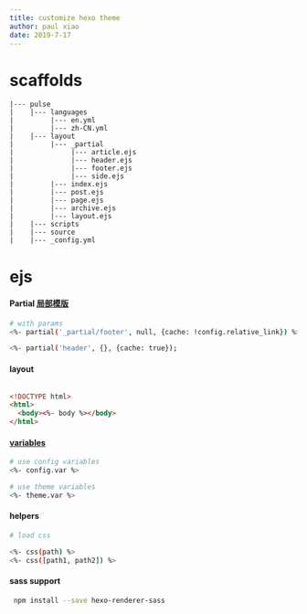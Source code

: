 ```yaml
---
title: customize hexo theme
author: paul xiao
date: 2019-7-17
---
```


# scaffolds
```
|--- pulse
|    |--- languages
|         |--- en.yml
|         |--- zh-CN.yml
|    |--- layout
|         |--- _partial
|              |--- article.ejs
|              |--- header.ejs
|              |--- footer.ejs
|              |--- side.ejs
|         |--- index.ejs
|         |--- post.ejs
|         |--- page.ejs
|         |--- archive.ejs
|         |--- layout.ejs
|    |--- scripts
|    |--- source
|    |--- _config.yml
```

# ejs

#### Partial [局部模版](https://hexo.io/zh-cn/docs/templates.html#%E5%B1%80%E9%83%A8%E6%A8%A1%E7%89%88%EF%BC%88Partial%EF%BC%89)
```bash
# with params
<%- partial('_partial/footer', null, {cache: !config.relative_link}) %>   # Fragment Caching

<%- partial('header', {}, {cache: true});

```

#### layout

```html

<!DOCTYPE html>
<html>
  <body><%- body %></body>
</html>

```
#### [variables](https://hexo.io/zh-cn/docs/variables)

```bash
# use config variables
<%- config.var %>

# use theme variables
<%- theme.var %>

```

#### helpers

```bash
# load css

<%- css(path) %>
<%- css([path1, path2]) %>

```


#### sass support

```bash
 npm install --save hexo-renderer-sass

```

